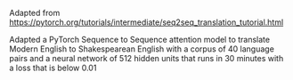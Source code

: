 Adapted from https://pytorch.org/tutorials/intermediate/seq2seq_translation_tutorial.html

Adapted a PyTorch Sequence to Sequence attention model to translate Modern English to Shakespearean English with a corpus of 40 language pairs and a neural network of 512 hidden units that runs in 30 minutes with a loss that is below 0.01
